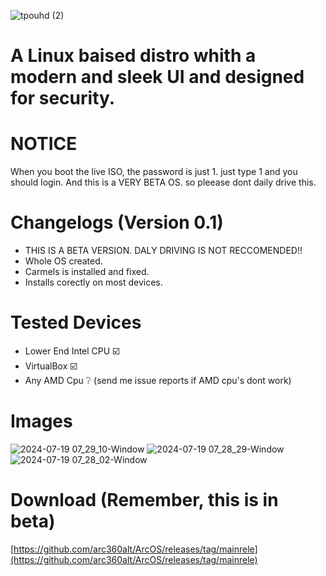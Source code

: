 ![tpouhd (2)](https://github.com/user-attachments/assets/2f0a3a7a-6bfe-41a9-8cd1-2936f5b83365)

# A Linux baised distro whith a modern and sleek UI and designed for security.

# NOTICE
When you boot the live ISO, the password is just 1. just type 1 and you should login.
And this is a VERY BETA OS. so pleease dont daily drive this.

# Changelogs (Version 0.1)
- THIS IS A BETA VERSION. DALY DRIVING IS NOT RECCOMENDED!!
- Whole OS created.
- Carmels is installed and fixed.
- Installs corectly on most devices.

# Tested Devices
- Lower End Intel CPU ☑️
- VirtualBox ☑️
- Any AMD Cpu ❔ (send me issue reports if AMD cpu's dont work)

# Images
![2024-07-19 07_29_10-Window](https://github.com/user-attachments/assets/72ccdf12-e35c-4895-b558-989b5d5b6bca)
![2024-07-19 07_28_29-Window](https://github.com/user-attachments/assets/f6b79c74-07e4-48af-a811-3b7f4404c02d)
![2024-07-19 07_28_02-Window](https://github.com/user-attachments/assets/9a05220b-7c46-478d-bdb5-0b8cb09e7a6d)

# Download (Remember, this is in beta)
[https://github.com/arc360alt/ArcOS/releases/tag/mainrele](https://github.com/arc360alt/ArcOS/releases/tag/mainrele)
